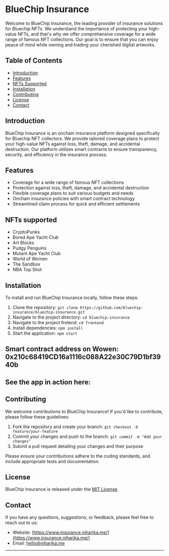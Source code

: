 # BlueChip Insurance

Welcome to BlueChip Insurance, the leading provider of insurance solutions for Bluechip NFTs. We understand the importance of protecting your high-value NFTs, and that's why we offer comprehensive coverage for a wide range of famous NFT collections. Our goal is to ensure that you can enjoy peace of mind while owning and trading your cherished digital artworks.

## Table of Contents

- [Introduction](#introduction)
- [Features](#features)
- [NFTs Supported](#NFTsSupported) 
- [Installation](#installation)
- [Contributing](#contributing)
- [License](#license)
- [Contact](#contact)

## Introduction

BlueChip Insurance is an onchain insurance platform designed specifically for Bluechip NFT collectors. We provide tailored coverage plans to protect your high-value NFTs against loss, theft, damage, and accidental destruction. Our platform utilizes smart contracts to ensure transparency, security, and efficiency in the insurance process.

## Features

- Coverage for a wide range of famous NFT collections
- Protection against loss, theft, damage, and accidental destruction
- Flexible coverage plans to suit various budgets and needs
- Onchain insurance policies with smart contract technology
- Streamlined claim process for quick and efficient settlements

## NFTs supported

- CryptoPunks
- Bored Ape Yacht Club
- Art Blocks
- Pudgy Penguins
- Mutant Ape Yacht Club
- World of Women
- The Sandbox
- NBA Top Shot

## Installation

To install and run BlueChip Insurance locally, follow these steps:

1. Clone the repository: `git clone https://github.com/bluechip-insurance/bluechip-insurance.git`
2. Navigate to the project directory: `cd bluechip-insurance`
3. Navigate to the project frotend: `cd frontend`
4. Install dependencies: `npm install`
5. Start the application: `npm start`

## Smart contract address on Wowen: 0x210c68419CD16a1116c088A22e30C79D1bf3940b

## See the app in action here:

## Contributing

We welcome contributions to BlueChip Insurance! If you'd like to contribute, please follow these guidelines:

1. Fork the repository and create your branch: `git checkout -b feature/your-feature`
2. Commit your changes and push to the branch: `git commit -m "Add your changes"`
3. Submit a pull request detailing your changes and their purpose

Please ensure your contributions adhere to the coding standards, and include appropriate tests and documentation.

## License

BlueChip Insurance is released under the [MIT License](LICENSE).

## Contact

If you have any questions, suggestions, or feedback, please feel free to reach out to us:

- Website: [https://www.insurance.niharika.me/](https://www.insurance.niharika.me/)
- Email: hello@niharika.me

---
